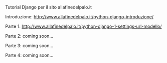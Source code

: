 Tutorial Django per il sito allafinedelpalo.it


Introduzione: http://www.allafinedelpalo.it/python-django-introduzione/

Parte 1: http://www.allafinedelpalo.it/python-django-1-settings-url-modello/

Parte 2: coming soon...

Parte 3: coming soon...

Parte 4: coming soon...


